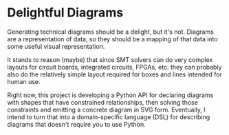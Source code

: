 # Delightful Diagrams
Generating technical diagrams should be a delight, but it's not. Diagrams are a representation of data, so they should be a mapping of that data into some useful visual representation.

It stands to reason (maybe) that since SMT solvers can do very complex layouts for circuit boards, integrated circuits, FPGAs, etc. they can probably also do the relatively simple layout required for boxes and lines intended for human use.

Right now, this project is developing a Python API for declaring diagrams with shapes that have constrained relationships, then solving those constraints and emitting a concrete diagram in SVG form. Eventually, I intend to turn that into a domain-specific language (DSL) for describing diagrams that doesn't require you to use Python.
